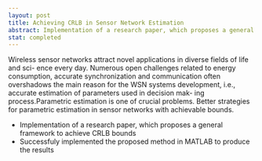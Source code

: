 ```yaml
---
layout: post
title: Achieving CRLB in Sensor Network Estimation
abstract: Implementation of a research paper, which proposes a general framework to achieve CRLB bounds in Sensor Network Estimation
stat: completed
---
```

Wireless sensor networks attract novel applications in diverse fields of life and sci- ence every day. Numerous open challenges related to energy consumption, accurate synchronization and communication often overshadows the main reason for the WSN systems development, i.e., accurate estimation of parameters used in decision mak- ing process.Parametric estimation is one of crucial problems. Better strategies for parametric estimation in sensor networks with achievable bounds.
- Implementation of a research paper, which proposes a general framework to achieve CRLB bounds
- Successfuly implemented the proposed method in MATLAB to produce the results
